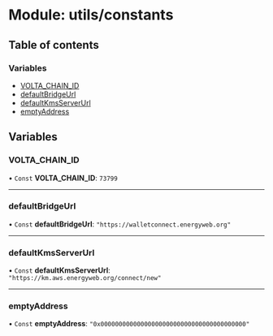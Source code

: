 # Module: utils/constants

## Table of contents

### Variables

- [VOLTA\_CHAIN\_ID](utils_constants.md#volta_chain_id)
- [defaultBridgeUrl](utils_constants.md#defaultbridgeurl)
- [defaultKmsServerUrl](utils_constants.md#defaultkmsserverurl)
- [emptyAddress](utils_constants.md#emptyaddress)

## Variables

### VOLTA\_CHAIN\_ID

• `Const` **VOLTA\_CHAIN\_ID**: ``73799``

___

### defaultBridgeUrl

• `Const` **defaultBridgeUrl**: ``"https://walletconnect.energyweb.org"``

___

### defaultKmsServerUrl

• `Const` **defaultKmsServerUrl**: ``"https://km.aws.energyweb.org/connect/new"``

___

### emptyAddress

• `Const` **emptyAddress**: ``"0x0000000000000000000000000000000000000000"``
